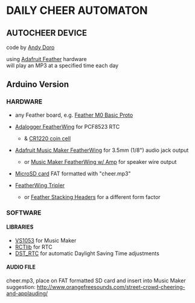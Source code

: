 # DAILY CHEER AUTOMATON 
## AUTOCHEER DEVICE

code by [Andy Doro](https://andydoro.com/)

using [Adafruit Feather](https://www.adafruit.com/feather) hardware\
will play an MP3 at a specified time each day


## Arduino Version

### HARDWARE
* any Feather board, e.g. [Feather M0 Basic Proto](https://www.adafruit.com/product/2772)

* [Adalogger FeatherWing](https://www.adafruit.com/product/2922) for PCF8523 RTC
  * & [CR1220 coin cell](https://www.adafruit.com/product/380)

* [Adafruit Music Maker FeatherWing](https://www.adafruit.com/product/3357) for 3.5mm (1/8") audio jack output
  * or [Music Maker FeatherWing w/ Amp](https://www.adafruit.com/product/3436) for speaker wire output

* [MicroSD card](https://www.adafruit.com/product/1294) FAT formatted with "cheer.mp3"

* [FeatherWing Tripler](https://www.adafruit.com/product/3417) 
  * or [Feather Stacking Headers](https://www.adafruit.com/product/2830) for a different form factor 


### SOFTWARE
#### LIBRARIES
* [VS1053](https://github.com/adafruit/Adafruit_VS1053_Library) for Music Maker
* [RCTlib](https://github.com/adafruit/RTClib) for RTC
* [DST_RTC](https://github.com/andydoro/DST_RTC) for automatic Daylight Saving Time adjustments

#### AUDIO FILE

cheer.mp3, place on FAT formatted SD card and insert into Music Maker\
suggestion: http://www.orangefreesounds.com/street-crowd-cheering-and-applauding/
